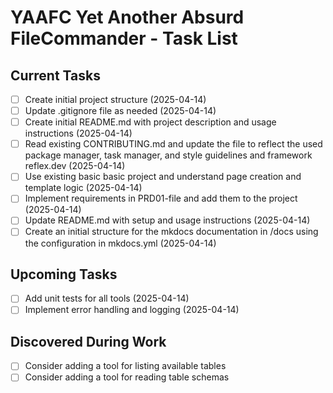# YAAFC Yet Another Absurd FileCommander - Task List

## Current Tasks

- [ ] Create initial project structure (2025-04-14)
- [ ] Update .gitignore file as needed (2025-04-14)
- [ ] Create initial README.md with project description and usage instructions (2025-04-14)
- [ ] Read existing CONTRIBUTING.md and update the file to reflect the used package manager, task manager, and style guidelines and framework reflex.dev (2025-04-14)
- [ ] Use existing basic basic project and understand page creation and template logic (2025-04-14)
- [ ] Implement requirements in PRD01-file and add them to the project (2025-04-14)
- [ ] Update README.md with setup and usage instructions (2025-04-14)
- [ ] Create an initial structure for the mkdocs documentation in /docs using the configuration in mkdocs.yml (2025-04-14)

## Upcoming Tasks

- [ ] Add unit tests for all tools (2025-04-14)
- [ ] Implement error handling and logging (2025-04-14)

## Discovered During Work

- [ ] Consider adding a tool for listing available tables
- [ ] Consider adding a tool for reading table schemas
